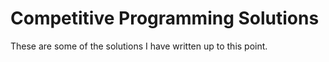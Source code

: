 # Competitive Programming Solutions

These are some of the solutions I have written up to this point.